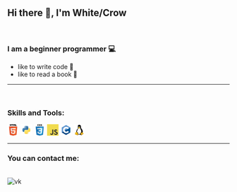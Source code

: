 ## Hi there 👋, I'm White/Crow
</br>

### I am a beginner programmer 💻

-  like to write code 💪
-  like to read a book 📖

---
</br>

### Skills and Tools:

<img  alt = "HTML5" width = "26px" src ="https://raw.githubusercontent.com/github/explore/80688e429a7d4ef2fca1e82350fe8e3517d3494d/topics/html/html.png" />
<img  alt = "HTML5" width = "26px" src ="https://raw.githubusercontent.com/github/explore/80688e429a7d4ef2fca1e82350fe8e3517d3494d/topics/python/python.png"/> 
<img  alt = "CSS" width = "26px" src ="https://raw.githubusercontent.com/github/explore/80688e429a7d4ef2fca1e82350fe8e3517d3494d/topics/css/css.png" />
<img  alt = "JS" width = "26px" src ="https://raw.githubusercontent.com/github/explore/80688e429a7d4ef2fca1e82350fe8e3517d3494d/topics/javascript/javascript.png" />
<img  alt = "c" width = "26px" src ="https://raw.githubusercontent.com/github/explore/f3e22f0dca2be955676bc70d6214b95b13354ee8/topics/c/c.png" />
<img  alt = "linux" width = "26px" src ="https://raw.githubusercontent.com/github/explore/80688e429a7d4ef2fca1e82350fe8e3517d3494d/topics/linux/linux.png" />


</br>

---
### You can contact me:
</br>
<img  alt = "vk" width = "26px" src ="https://cdn-icons.flaticon.com/png/128/2504/premium/2504953.png" /> 